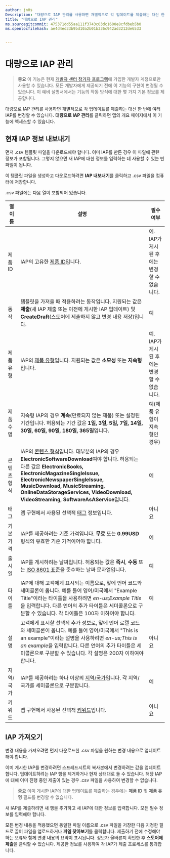 ```yaml
---
author: jnHs
Description: "대량으로 IAP 관리를 사용하면 개별적으로 각 업데이트를 제출하는 대신 한 번에 여러 IAP를 변경할 수 있습니다."
title: "대량으로 IAP 관리"
ms.sourcegitcommit: 475371dd55aa111f3743c03dc1600e8cfdbeb5b0
ms.openlocfilehash: ae4d4ed33b9bd10a2b01b336c942ad3212de6533


---
```


# 대량으로 IAP 관리

> **중요** 이 기능은 현재 [개발자 센터 참가자 프로그램](dev-center-insider-program.md)에 가입한 개발자 계정으로만 사용할 수 있습니다. 모든 개발자에게 제공되기 전에 이 기능의 구현이 변경될 수 있습니다. 이 예비 설명서에서는 기능의 작동 방식에 대한 몇 가지 기본 정보를 제공합니다.

대량으로 IAP 관리를 사용하면 개별적으로 각 업데이트를 제출하는 대신 한 번에 여러 IAP를 변경할 수 있습니다. **대량으로 IAP 관리**를 클릭하면 앱의 개요 페이지에서 이 기능에 액세스할 수 있습니다.

## 현재 IAP 정보 내보내기

먼저 .csv 템플릿 파일을 다운로드해야 합니다. 이미 IAP를 만든 경우 이 파일에 관련 정보가 포함됩니다. 그렇지 않으면 새 IAP에 대한 정보를 입력하는 데 사용할 수 있는 빈 파일이 됩니다. 

이 템플릿 파일을 생성하고 다운로드하려면 **IAP 내보내기**를 클릭하고 .csv 파일을 컴퓨터에 저장합니다.

.csv 파일에는 다음 열이 포함되어 있습니다. 

| 열 이름               | 설명                            | 필수 여부      |
|---------------------------|----------------------------------|----------------------|
| 제품 ID    |  IAP의 고유한 [제품 ID](set-your-iap-product-id.md#product-id)입니다.  | 예. IAP가 게시된 후에는 변경할 수 없습니다. |
| 동작 |템플릿을 가져올 때 적용하려는 동작입니다. 지원되는 값은 **제출**(새 IAP 제출 또는 이전에 게시한 IAP 업데이트) 및 **CreateDraft**(스토어에 제출하지 않고 변경 내용 저장)입니다. |    예 |
| 제품 유형  | IAP의 [제품 유형](set-your-iap-product-id.md#product-type)입니다. 지원되는 값은 **소모성** 또는 **지속형**입니다. | 예. IAP가 게시된 후에는 변경할 수 없습니다. |
| 제품 수명  | 지속형 IAP의 경우 **계속**(만료되지 않는 제품) 또는 설정된 기간입니다. 허용되는 기간 값은 **1일, 3일, 5일, 7일, 14일, 30일, 60일, 90일, 180일, 365일**입니다.   | 예(제품 유형이 지속형인 경우) |
| 콘텐츠 형식  | IAP의 [콘텐츠 형식](enter-iap-properties.md#content-type)입니다. 대부분의 IAP의 경우 **ElectronicSoftwareDownload**여야 합니다. 허용되는 다른 값은 **ElectronicBooks, ElectronicMagazineSingleIssue, ElectronicNewspaperSingleIssue, MusicDownload, MusicStreaming, OnlineDataStorageServices, VideoDownload, VideoStreaming, SoftwareAsAService**입니다. | 예 |
| 태그   | 앱 구현에서 사용된 선택적 [태그](enter-iap-properties.md#tag) 정보입니다. | 아니요 |
| 기본 가격    | IAP를 제공하려는 [기준 가격](set-iap-pricing-and-availability.md#base-price)입니다. **무료** 또는 **0.99USD** 형식의 유효한 기준 가격이어야 합니다. |   예 |
| 출시일  | IAP를 게시하려는 날짜입니다. 허용되는 값은 **즉시**, **수동** 또는 [ISO 8601 표준](http://go.microsoft.com/fwlink/p/?LinkId=817237)을 준수하는 날짜 문자열입니다. | 예 |
| 타이틀    | IAP에 대해 고객에게 표시되는 이름으로, 앞에 언어 코드와 세미콜론이 옵니다. 예를 들어 영어/미국에서 "Example Title"이라는 타이틀을 사용하려면 *en-us;Example Title*을 입력합니다. 다른 언어의 추가 타이틀은 세미콜론으로 구분할 수 있습니다. 각 타이틀은 100자 이하여야 합니다.     | 예 |
|설명   | 고객에게 표시할 선택적 추가 정보로, 앞에 언어 로캘 코드와 세미콜론이 옵니다. 예를 들어 영어/미국에서 "This is an example"이라는 설명을 사용하려면 *en-us;This is an example*을 입력합니다. 다른 언어의 추가 타이틀은 세미콜론으로 구분할 수 있습니다. 각 설명은 200자 이하여야 합니다.    | 아니요 |
| 지역/국가 | IAP를 제공하려는 하나 이상의 [지역/국가](define-pricing-and-market-selection.md#windows-store-consumer-markets)입니다. 각 지역/국가를 세미콜론으로 구분합니다. | 예 |
|키워드 | 앱 구현에서 사용된 선택적 [키워드](enter-iap-properties.md#keywords)입니다. | 아니요 |

## IAP 가져오기

변경 내용을 가져오려면 먼저 다운로드한 .csv 파일을 원하는 변경 내용으로 업데이트해야 합니다.

이미 게시한 IAP를 변경하려면 스프레드시트의 복사본에서 변경하려는 값을 업데이트합니다. 업데이트하려는 IAP 행을 제거하거나 현재 상태대로 둘 수 있습니다. 해당 IAP에 대해 이미 진행 중인 제출이 있는 경우 .csv 파일을 사용하여 변경할 수 없습니다.

> **중요** 이미 게시한 IAP에 대한 업데이트를 제출하는 경우에는 **제품 ID** 및 **제품 유형** 필드를 변경할 수 없습니다.

새 IAP를 제출하려면 새 행을 추가하고 새 IAP에 대한 정보를 입력합니다. 모든 필수 정보를 입력해야 합니다. 

모든 변경 내용을 적용했으면 동일한 파일 이름으로 .csv 파일을 저장한 다음 지정한 필드로 끌어 파일을 업로드하거나 **파일 찾아보기**를 클릭합니다. 제출하기 전에 수정해야 하는 오류와 함께 변경 내용의 요약이 표시됩니다. 정보가 올바른지 확인한 후 **스토어에 제출**을 클릭할 수 있습니다. 제공한 정보를 사용하여 각 IAP가 제출 프로세스를 통과합니다.




<!--HONumber=Jun16_HO4-->


